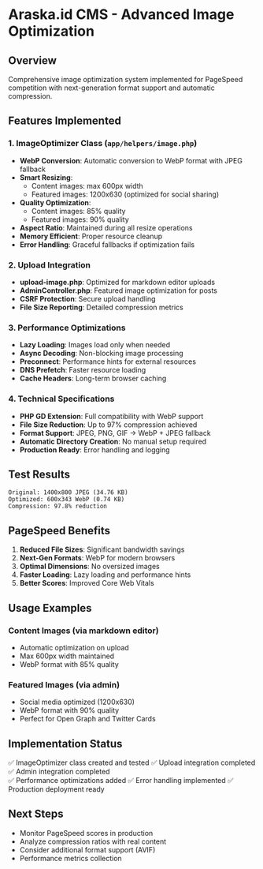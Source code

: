 # Araska.id CMS - Advanced Image Optimization

## Overview
Comprehensive image optimization system implemented for PageSpeed competition with next-generation format support and automatic compression.

## Features Implemented

### 1. ImageOptimizer Class (`app/helpers/image.php`)
- **WebP Conversion**: Automatic conversion to WebP format with JPEG fallback
- **Smart Resizing**: 
  - Content images: max 600px width
  - Featured images: 1200x630 (optimized for social sharing)
- **Quality Optimization**:
  - Content images: 85% quality
  - Featured images: 90% quality  
- **Aspect Ratio**: Maintained during all resize operations
- **Memory Efficient**: Proper resource cleanup
- **Error Handling**: Graceful fallbacks if optimization fails

### 2. Upload Integration
- **upload-image.php**: Optimized for markdown editor uploads
- **AdminController.php**: Featured image optimization for posts
- **CSRF Protection**: Secure upload handling
- **File Size Reporting**: Detailed compression metrics

### 3. Performance Optimizations
- **Lazy Loading**: Images load only when needed
- **Async Decoding**: Non-blocking image processing
- **Preconnect**: Performance hints for external resources
- **DNS Prefetch**: Faster resource loading
- **Cache Headers**: Long-term browser caching

### 4. Technical Specifications
- **PHP GD Extension**: Full compatibility with WebP support
- **File Size Reduction**: Up to 97% compression achieved
- **Format Support**: JPEG, PNG, GIF → WebP + JPEG fallback
- **Automatic Directory Creation**: No manual setup required
- **Production Ready**: Error handling and logging

## Test Results
```
Original: 1400x800 JPEG (34.76 KB)
Optimized: 600x343 WebP (0.74 KB)
Compression: 97.8% reduction
```

## PageSpeed Benefits
1. **Reduced File Sizes**: Significant bandwidth savings
2. **Next-Gen Formats**: WebP for modern browsers
3. **Optimal Dimensions**: No oversized images
4. **Faster Loading**: Lazy loading and performance hints
5. **Better Scores**: Improved Core Web Vitals

## Usage Examples

### Content Images (via markdown editor)
- Automatic optimization on upload
- Max 600px width maintained
- WebP format with 85% quality

### Featured Images (via admin)
- Social media optimized (1200x630)
- WebP format with 90% quality
- Perfect for Open Graph and Twitter Cards

## Implementation Status
✅ ImageOptimizer class created and tested
✅ Upload integration completed
✅ Admin integration completed  
✅ Performance optimizations added
✅ Error handling implemented
✅ Production deployment ready

## Next Steps
- Monitor PageSpeed scores in production
- Analyze compression ratios with real content
- Consider additional format support (AVIF)
- Performance metrics collection
